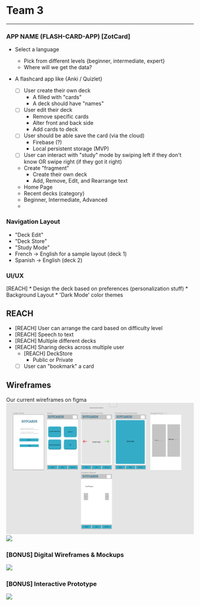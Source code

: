 # Team 3 

---

### APP NAME (FLASH-CARD-APP) [ZotCard]

* Select a language
    * Pick from different levels {beginner, intermediate, expert}
    * Where will we get the data? 

* A flashcard app like {Anki / Quizlet}
    * [ ] User create their own deck
        * A filled with "cards"
        * A deck should have "names" 
    * [ ] User edit their deck
        * Remove specific cards
        * Alter front and back side
        * Add cards to deck 
    * [ ] User should be able save the card (via the cloud)
        * Firebase (?)
        * Local persistent storage (MVP)
    * [ ] User can interact with "study" mode by swiping left if they don't know OR swipe right (if they got it right)

  * Create "fragment" 
    * Create their own deck
    * Add, Remove, Edit, and Rearrange text
  * Home Page 
  * Recent decks (category)
  * Beginner, Intermediate, Advanced
  * 


### Navigation Layout
* "Deck Edit"
* "Deck Store"
* "Study Mode"
* French -> English for a sample layout (deck 1)
* Spanish -> English (deck 2)

### UI/UX
[REACH] * Design the deck based on preferences (personalization stuff)
    * Background Layout
    * 'Dark Mode' color themes
    

## REACH
* [REACH] User can arrange the card based on difficulty level
* [REACH] Speech to text
* [REACH] Multiple different decks
* [REACH] Sharing decks across multiple user
    * [REACH] DeckStore 
        * Public or Private
    * [ ] User can "bookmark" a card 

## Wireframes

Our current wireframes on figma
<img src="https://github.com/KimJee/ZotCard/blob/main/zot-cards-wire-frame-draft.PNG" width=800><br>
<img src="https://i.imgur.com/9CrjH1K.jpg" width=800><br>

### [BONUS] Digital Wireframes & Mockups
<img src="https://i.imgur.com/lYHn37F.jpg" height=200>

### [BONUS] Interactive Prototype
<img src="https://i.imgur.com/AiKfE5g.gif" width=200>
